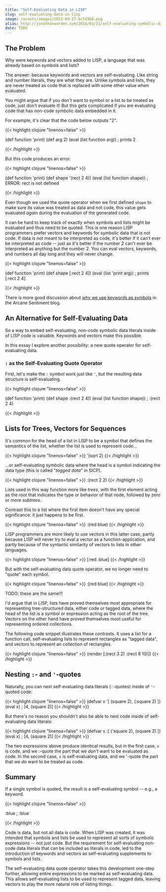 ```yaml
---
title: "Self-Evaluating Data in LISP"
slug: self-evaluating-data-in-lisp
image: /assets/images/2013-09-27-bcfd3b8.png
alias: http://jonathanwarden.com/2016/03/31/self-evaluating-symbolic-data-literals/
date: TODO
---
```



## The Problem

Why were keywords and vectors added to LISP, a language that was already based on symbols and lists?

The answer: because keywords and vectors are self-evaluating. Like string and number literals, they are what they are. Unlike symbols and lists, they are never treated as code that is replaced with some other value when evaluated.

You might argue that if you don't want to symbol or a list to be treated as code, just don't evaluate it!  But this gets complicated if you are evaluating code that has non-code symbolic data embedded in it.

For example, it's clear that the code below outputs "2".

{{< highlight clojure "linenos=false" >}}

(def function 'print)
(def arg 2)
(eval (list function arg))
; prints 2

{{< /highlight >}}


But this code produces an error.

{{< highlight clojure "linenos=false" >}}

(def function 'print)
(def shape '(rect 2 4))
(eval (list function shape))
; ERROR: rect is not defined

{{< /highlight >}}

Even though we used the quote operator when we first defined `shape` to make sure its value was treated as data and not code, this value gets evaluated <em>again</em> during the evaluation of the generated code.

It can be hard to keep track of exactly when symbols and lists might be evaluated and thus need to be quoted. This is one reason LISP programmers prefer vectors and keywords for symbolic data that is not code. If data is not meant to be interpreted as code, it's better if it can't ever be interpreted as code -- just as it's better if the number 2 can't ever be interpreted as anything but the number 2. You can eval vectors, keywords, and numbers all day long and they will never change.

{{< highlight clojure "linenos=false" >}}

(def function 'print)
(def shape [:rect 2 4])
(eval (list 'print arg))
; prints [:rect 2 4]

{{< /highlight >}}

There is more good discussion about <a href="http://arcanesentiment.blogspot.com/2011/08/why-use-keywords-as-symbols.html">why we use keywords as symbols</a> in the Arcane Sentiment blog.

## An Alternative for Self-Evaluating Data

So a way to embed self-evaluating, non-code symbolic data literals inside of LISP code is valuable. Keywords and vectors make this possible.

In this essay I explore another possibility: a new quote operator for self-evaluating data.

### `:` as the Self-Evaluating Quote Operator

First, let's make the `:` symbol work just like `'`, but the resulting data structure is self-evaluating.

{{< highlight clojure "linenos=false" >}}

(def function 'print)
(def shape :(rect 2 4))
(eval (list function shape))
; :(rect 2 4)

{{< /highlight >}}

## Lists for Trees, Vectors for Sequences

It's common for the head of a list in LISP to be a symbol that defines the semantics of the list, whether the list is used to represent code...

{{< highlight clojure "linenos=false" >}}
'(sqrt 2)
{{< /highlight >}}

...or self-evaluating symbolic data where the head is a symbol indicating the data type (this is called "<em>tagged data</em>" in SICP). 

{{< highlight clojure "linenos=false" >}}
:(rect 2 2)
{{< /highlight >}}

Lists used in this way function more like <em>trees</em>, with the first element acting as the <em>root</em> that indicates the type or behavior of that node, followed by zero or more <em>subtrees</em>.

Contrast this to a list where the first item doesn't have any special significance: it just happens to be first.

{{< highlight clojure "linenos=false" >}}
:(red blue)
{{< /highlight >}}

LISP programmers are more likely to use vectors in this latter case, partly because LISP will never try to eval a vector as a function-application, and partly because of the syntactic similarity of vectors to lists in other languages.

{{< highlight clojure "linenos=false" >}}
[:red :blue]
{{< /highlight >}}

But with the self-evaluating data quote operator, we no longer need to "quote" each symbol.

{{< highlight clojure "linenos=false" >}}
:[red blue]
{{< /highlight >}}

TODO: these are the same!!!




I'd argue that in LISP, lists have proved themselves most appropriate for representing tree-structured data, either code or tagged data, where the head of the list is a symbol or expression acting as the root of the tree. Vectors on the other hand have proved themselves most useful for representing ordered collections.

The following code snippet illustrates these contrasts. It uses a list for a function call, self-evaluating lists to represent rectangles as "tagged data", and vectors to represent an collection of rectangles.

{{< highlight clojure "linenos=false" >}}
(render [:(rect 3 2) :(rect 8 10)])
{{< /highlight >}}


## Nesting `:`- and `'`-quotes

Naturally, you can nest self-evaluating data literals (`:`-quotes) inside of `'`-quoted code:

{{< highlight clojure "linenos=false" >}}
(defvar x '[ (square 2), (:square 2) ])
(eval x)
; [4, (square 2)]
{{< /highlight >}}

But there's no reason you shouldn't also be able to nest code inside of self-evaluating data literals:

{{< highlight clojure "linenos=false" >}}
(defvar x :[ ('square 2), (square 2) ])
(eval x)
; [4, (square 2)]
{{< /highlight >}}

The two expressions above produce identical results, but in the first case, `x` is code, and we :-quote the part that we <em>don't</em> want to be evaluated as code. In the second case, `x` is self-evaluating data, and we '-quote the part that we <em>do</em> want to be treated as code.

## Summary



If a single symbol is quoted, the result is a self-evaluating symbol -- e.g., a keyword.

{{< highlight clojure "linenos=false" >}}

:blue
; :blue

{{< /highlight >}}

Code is data, but not all data is code. When LISP was created, it was intended that symbols and lists be used to represent all sorts of symbolic expressions -- not just code. But the requirement for self-evaluating non-code data literals that can be included as literals in code, led to the introduction of keywords and vectors as self-evaluating supplements to symbols and lists.

The self-evaluating data quote operator takes this development one-step further, allowing entire expressions to be marked as self-evaluating data. This allows self-evaluating lists to be used to represent tagged data, leaving vectors to play the more natural role of listing things.